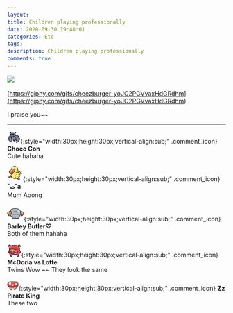 ```yaml
---
layout: 
title: Children playing professionally
date: 2020-09-30 19:48:01
categories: Etc
tags: 
description: Children playing professionally
comments: true
---
```


![](https://blog.kakaocdn.net/dn/b5DEF4/btqJVPOutIc/X5yQvSWgOFA6MYp2uqtg61/img.gif)

[https://giphy.com/gifs/cheezburger-yoJC2PGVvaxHdGRdhm](<https://giphy.com/gifs/cheezburger-yoJC2PGVvaxHdGRdhm>)

I praise you~~

* * *

![comment](/assets/character/bat.png){:style="width:30px;height:30px;vertical-align:sub;" .comment_icon} **Choco Con**  
Cute hahaha   
  
![comment](/assets/character/duck.png){:style="width:30px;height:30px;vertical-align:sub;" .comment_icon} **¯ࡇ¯a**  
Mum Aoong   
  
![comment](/assets/character/skull.png){:style="width:30px;height:30px;vertical-align:sub;" .comment_icon} **Barley Butler♡**  
Both of them hahaha   
  
![comment](/assets/character/pig.png){:style="width:30px;height:30px;vertical-align:sub;" .comment_icon} **McDoria vs Lotte**  
Twins Wow ~~ They look the same   
  
![comment](/assets/character/mushroom.png){:style="width:30px;height:30px;vertical-align:sub;" .comment_icon} **Zz Pirate King**  
These two   
  

